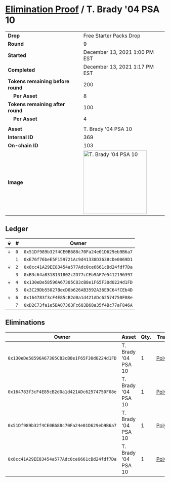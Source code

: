 # [Elimination Proof](./readme.md) / T. Brady &#039;04 PSA 10

|||
|---|---|
| **Drop** | Free Starter Packs Drop |
| **Round** | 9 |
| **Started** | December 13, 2021 1:00 PM EST |
| **Completed** | December 13, 2021 1:17 PM EST |
| **Tokens remaining before round** | 200 |
| **&nbsp;&nbsp;&nbsp;&nbsp;Per Asset** | 8 |
| **Tokens remaining after round** | 100 |
| **&nbsp;&nbsp;&nbsp;&nbsp;Per Asset** | 4 |
| | |
| **Asset** | T. Brady &#039;04 PSA 10 |
| **Internal ID** | 369 |
| **On-chain ID** | 103 |
| **Image** | <img src="https://tcdn.blokpax.com/95048cbb-7e81-4441-9563-90144bae91dd/30b114c5cd7d52d653d68bcaeb102d729377475fdbf1aa0a4e75aa8b8bae6823.jpg" height="200" alt="T. Brady &#039;04 PSA 10" /> |

## Ledger

| 💀 | # | Owner |
| --- | --- | --- |
| 💀 | `0` | `0x51Df989b32f4CE0B688c70Fa24e01D629eb9B6a7` |
|  | `1` | `0xE76f76beE5F159721Ac9d41338D3638cDe0069D1` |
| 💀 | `2` | `0x8cc41A29EE83454a577Adc0ce6661cBd24fdf7Da` |
|  | `3` | `0xB3c64a8318131802c2D77cCEb9AF7e5412196397` |
| 💀 | `4` | `0x130eDe58596A67305C83cB8e1F65F30d0224d1FD` |
|  | `5` | `0x3C29Db55027BecD0b626AB3592A36E9C64fCEb4D` |
| 💀 | `6` | `0x164783f3cF4E85cB2d0a1d421ADc62574750F08e` |
|  | `7` | `0xD2C73fa1e5BA87363Fc603B68a35f4Bc77aF846A` |


## Eliminations

| Owner | Asset | Qty. | Transaction |
| --- | --- | --- | --- |
| `0x130eDe58596A67305C83cB8e1F65F30d0224d1FD` | T. Brady '04 PSA 10 | 1 | [Polygonscan](https://polygonscan.com/tx/0xa421ec640308d1b755b7ea101719094a7e2939964a498af977b98b4ee0a5cfc7) |
| `0x164783f3cF4E85cB2d0a1d421ADc62574750F08e` | T. Brady '04 PSA 10 | 1 | [Polygonscan](https://polygonscan.com/tx/0xe91c9a96caf22678f3e00fe6949068a43d23b99db0ab3e2854ef81781dce69b1) |
| `0x51Df989b32f4CE0B688c70Fa24e01D629eb9B6a7` | T. Brady '04 PSA 10 | 1 | [Polygonscan](https://polygonscan.com/tx/0xa96f2432891fe4f737b642e6804f4d23ff73350eeb0509f81800ccaaafca6d30) |
| `0x8cc41A29EE83454a577Adc0ce6661cBd24fdf7Da` | T. Brady '04 PSA 10 | 1 | [Polygonscan](https://polygonscan.com/tx/0x038b2030db25be4861bf293b676cd47fa24208657fdf355b1bb5417208f97ce0) |
